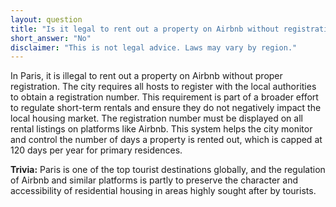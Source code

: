 ```yaml
---
layout: question
title: "Is it legal to rent out a property on Airbnb without registration in Paris?"
short_answer: "No"
disclaimer: "This is not legal advice. Laws may vary by region."
---
```


In Paris, it is illegal to rent out a property on Airbnb without proper registration. The city requires all hosts to register with the local authorities to obtain a registration number. This requirement is part of a broader effort to regulate short-term rentals and ensure they do not negatively impact the local housing market. The registration number must be displayed on all rental listings on platforms like Airbnb. This system helps the city monitor and control the number of days a property is rented out, which is capped at 120 days per year for primary residences.

**Trivia:** Paris is one of the top tourist destinations globally, and the regulation of Airbnb and similar platforms is partly to preserve the character and accessibility of residential housing in areas highly sought after by tourists.
